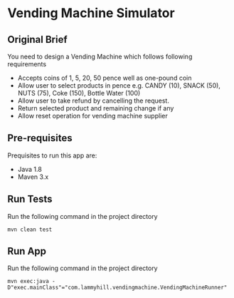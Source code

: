 # Vending Machine Simulator

## Original Brief
You need to design a Vending Machine which follows following requirements

- Accepts coins of 1, 5, 20, 50 pence well as one-pound coin
- Allow user to select products in pence e.g. CANDY (10), SNACK (50), NUTS (75), Coke (150), Bottle Water (100)
- Allow user to take refund by cancelling the request.
- Return selected product and remaining change if any
- Allow reset operation for vending machine supplier

## Pre-requisites
Prequisites to run this app are:
- Java 1.8
- Maven 3.x

## Run Tests
Run the following command in the project directory
```
mvn clean test
```

## Run App
Run the following command in the project directory
```
mvn exec:java -D"exec.mainClass"="com.lammyhill.vendingmachine.VendingMachineRunner"
```
